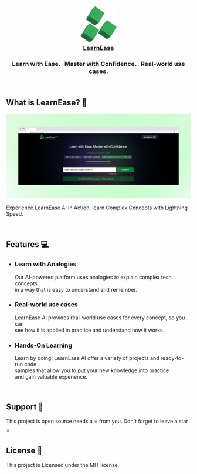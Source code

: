 <br>
<h3 align="center">
    <a href="https://learnease.vercel.app/" target="_blank">
        <img width="100" height="100" src="/img/LearnEase-logo.png" alt="LearnEaseLogo"> <br> LearnEase
    </a>
</h3>

<h3 align="center">Learn with Ease. &nbsp; Master with Confidence. &nbsp; Real-world use cases.</h3>

<br>

## What is LearnEase? 💚

 <a href="https://learnease.vercel.app/" target="_blank">
        <img src="/img/LearnEase-readme.png" alt="LearnEaseLogo"> <br>
    </a>

Experience LearnEase AI in Action, learn Complex Concepts with Lightning Speed.

<br>

## Features 💻

- ### Learn with Analogies

  Our AI-powered platform uses analogies to explain complex tech concepts <br> in a way that is easy to understand and remember.

- ### Real-world use cases

  LearnEase AI provides real-world use cases for every concept, so you can <br> see how it is applied in practice and understand how it works.

- ### Hands-On Learning

  Learn by doing! LearnEase AI offer a variety of projects and ready-to-run code <br> samples that allow you to put your new knowledge into practice <br> and gain valuable experience.

  <br>

## Support 🦸

This project is open source needs a ⭐️ from you. Don't forget to leave a star ⭐️

## License 🔖

This project is Licensed under the MIT license.
